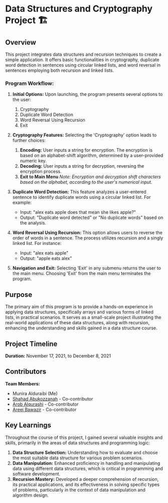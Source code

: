 # Data Structures and Cryptography Project 🏗️

## Overview
This project integrates data structures and recursion techniques to create a simple application. It offers basic functionalities in cryptography, duplicate word detection in sentences using circular linked lists, and word reversal in sentences employing both recursion and linked lists.

### Program Workflow:
1. **Initial Options:** Upon launching, the program presents several options to the user:
    1. Cryptography
    2. Duplicate Word Detection
    3. Word Reversal Using Recursion
    4. Exit

2. **Cryptography Features:** Selecting the 'Cryptography' option leads to further choices:
    1. **Encoding:** User inputs a string for encryption. The encryption is based on an alphabet-shift algorithm, determined by a user-provided numeric key.
    2. **Decoding:** User inputs a string for decryption, reversing the encryption process.
    3. **Exit to Main Menu**
    *Note: Encryption and decryption shift characters based on the alphabet, according to the user's numerical input.*

3. **Duplicate Word Detection:** This feature analyzes a user-entered sentence to identify duplicate words using a circular linked list. For example:
    * Input: "alex eats apple does that mean she likes apple?"
    * Output: "Duplicate word detected" or "No duplicate words" based on the analysis.

4. **Word Reversal Using Recursion:** This option allows users to reverse the order of words in a sentence. The process utilizes recursion and a singly linked list. For instance:
    * Input: "alex eats apple"
    * Output: "apple eats alex"

5. **Navigation and Exit:** Selecting 'Exit' in any submenu returns the user to the main menu. Choosing 'Exit' from the main menu terminates the program.

## Purpose
The primary aim of this program is to provide a hands-on experience in applying data structures, specifically arrays and various forms of linked lists, in practical scenarios. It serves as a small-scale project illustrating the real-world applications of these data structures, along with recursion, enhancing the understanding and skills gained in a data structure course.

## Project Timeline 
**Duration:** November 17, 2021, to December 8, 2021

## Contributors
**Team Members:**
* Munira Alduraibi (Me)
* [Shahad Abukozzanah](https://www.linkedin.com/in/shahad-mohammed-2817b0217) - Co-contributor
* [Arob Alqurashi](https://www.linkedin.com/in/arob-alqurashi-8158ab242) - Co-contributor
* [Areej Bawazir](https://www.linkedin.com/in/AreejAbw123) - Co-contributor

## Key Learnings
Throughout the course of this project, I gained several valuable insights and skills, primarily in the areas of data structures and programming logic:

1. **Data Structure Selection:** Understanding how to evaluate and choose the most suitable data structure for various problem scenarios.
2. **Data Manipulation:** Enhanced proficiency in handling and manipulating data using different data structures, which is critical in programming and software development.
3. **Recursion Mastery:** Developed a deeper comprehension of recursion, its practical applications, and its effectiveness in solving specific types of problems, particularly in the context of data manipulation and algorithm design.
